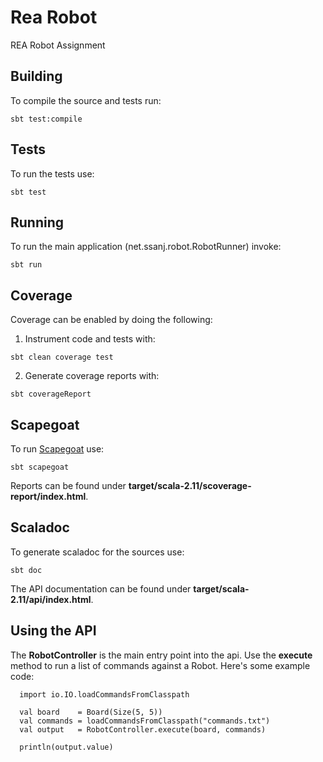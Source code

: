 # Rea Robot #

REA Robot Assignment

## Building

To compile the source and tests run:

```
sbt test:compile
```

## Tests

To run the tests use:

```
sbt test
```

## Running

To run the main application (net.ssanj.robot.RobotRunner) invoke:

```
sbt run
```

## Coverage

Coverage can be enabled by doing the following:

1. Instrument code and tests with:

```
sbt clean coverage test
```

2. Generate coverage reports with:

```
sbt coverageReport
```

## Scapegoat


To run [Scapegoat](https://github.com/sksamuel/scapegoat) use:

```
sbt scapegoat
```

Reports can be found under __target/scala-2.11/scoverage-report/index.html__.

## Scaladoc

To generate scaladoc for the sources use:

```
sbt doc
```

The API documentation can be found under __target/scala-2.11/api/index.html__.


## Using the API

The __RobotController__ is the main entry point into the api. Use the __execute__ method to run a list of commands against a Robot. Here's some example code:

```
  import io.IO.loadCommandsFromClasspath

  val board    = Board(Size(5, 5))
  val commands = loadCommandsFromClasspath("commands.txt")
  val output   = RobotController.execute(board, commands)

  println(output.value)

```